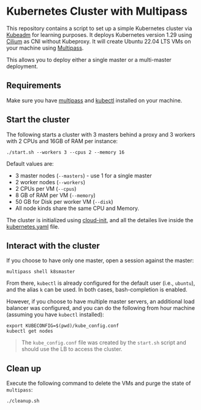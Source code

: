 # Kubernetes Cluster with Multipass

This repository contains a script to set up a simple Kubernetes cluster via [Kubeadm](https://kubernetes.io/docs/reference/setup-tools/kubeadm/) for learning purposes. It deploys Kubernetes version 1.29 using [Cilium](https://cilium.io/) as CNI without Kubeproxy. It will create Ubuntu 22.04 LTS VMs on your machine using [Multipass](https://multipass.run/).

This allows you to deploy either a single master or a multi-master deployment.

## Requirements

Make sure you have [multipass](https://multipass.run/) and [kubectl](https://kubectl.docs.kubernetes.io/) installed on your machine.

## Start the cluster

The following starts a cluster with 3 masters behind a proxy and 3 workers with 2 CPUs and 16GB of RAM per instance:

```bash=
./start.sh --workers 3 --cpus 2 --memory 16
```

Default values are:

* 3 master nodes (`--masters`) - use 1 for a single master
* 2 worker nodes (`--workers`)
* 2 CPUs per VM (`--cpus`)
* 8 GB of RAM per VM (`--memory`)
* 50 GB for Disk per worker VM (`--disk`)
* All node kinds share the same CPU and Memory.

The cluster is initialized using [cloud-init](https://cloudinit.readthedocs.io/en/latest/), and all the detailes live inside the [kubernetes.yaml](./kubernetes.yaml) file.

## Interact with the cluster

If you choose to have only one master, open a session against the master:

```bash=
multipass shell k8smaster
```

From there, `kubectl` is already configured for the default user (i.e., `ubuntu`), and the alias `k` can be used. In both cases, bash-completion is enabled.

However, if you choose to have multiple master servers, an additional load balancer was configured, and you can do the following from hour machine (assuming you have `kubectl` installed):

```bash=
export KUBECONFIG=$(pwd)/kube_config.conf
kubectl get nodes
```

> The `kube_config.conf` file was created by the `start.sh` script and should use the LB to access the cluster.

## Clean up

Execute the following command to delete the VMs and purge the state of `multipass`:

```bash=
./cleanup.sh
```
